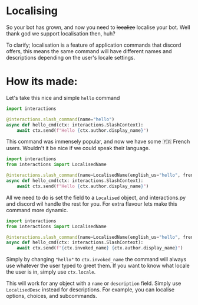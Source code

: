 # Localising

So your bot has grown, and now you need to ~~localize~~ localise your bot. Well thank god we support localisation then, huh?

To clarify; localisation is a feature of application commands that discord offers,
this means the same command will have different names and descriptions depending on the user's locale settings.

# How its made:

Let's take this nice and simple `hello` command

```python
import interactions

@interactions.slash_command(name="hello")
async def hello_cmd(ctx: interactions.SlashContext):
    await ctx.send(f"Hello {ctx.author.display_name}")
```
This command was immensely popular, and now we have some 🇫🇷 French users. Wouldn't it be nice if we could speak their language.

```python
import interactions
from interactions import LocalisedName

@interactions.slash_command(name=LocalisedName(english_us="hello", french="salut"))
async def hello_cmd(ctx: interactions.SlashContext):
    await ctx.send(f"Hello {ctx.author.display_name}")
```
All we need to do is set the field to a `Localised` object, and interactions.py and discord wil handle the rest for you.
For extra flavour lets make this command more dynamic.

```python
import interactions
from interactions import LocalisedName

@interactions.slash_command(name=LocalisedName(english_us="hello", french="salut"))
async def hello_cmd(ctx: interactions.SlashContext):
    await ctx.send(f"{ctx.invoked_name} {ctx.author.display_name}")
```
Simply by changing `"hello"` to `ctx.invoked_name` the command will always use whatever the user typed to greet them.
If you want to know what locale the user is in, simply use `ctx.locale`.


This will work for any object with a `name` or `description` field. Simply use `LocalisedDesc` instead for descriptions.
For example, you can localise options, choices, and subcommands.
